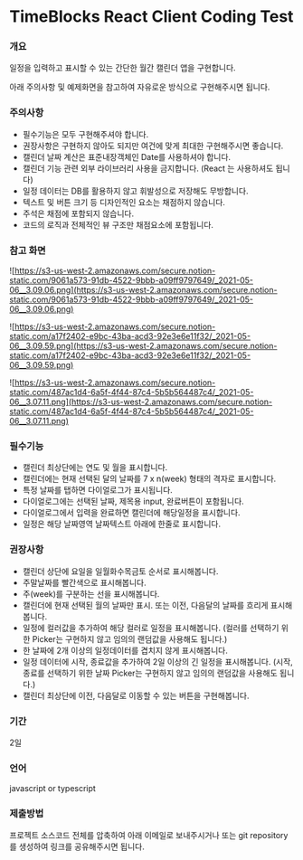 # TimeBlocks React Client Coding Test

### 개요

일정을 입력하고 표시할 수 있는 간단한 월간 캘린더 앱을 구현합니다.

아래 주의사항 및 예제화면을 참고하여 자유로운 방식으로 구현해주시면 됩니다.

### 주의사항

- 필수기능은 모두 구현해주셔야 합니다.
- 권장사항은 구현하지 않아도 되지만 여건에 맞게 최대한 구현해주시면 좋습니다.
- 캘린더 날짜 계산은 표준내장객체인 Date를 사용하셔야 합니다.
- 캘린더 기능 관련 외부 라이브러리 사용을 금지합니다.  (React 는 사용하셔도 됩니다)
- 일정 데이터는 DB를 활용하지 않고 휘발성으로 저장해도 무방합니다.
- 텍스트 및 버튼 크기 등 디자인적인 요소는 채점하지 않습니다.
- 주석은 채점에 포함되지 않습니다.
- 코드의 로직과 전체적인 뷰 구조만 채점요소에 포함됩니다.

### 참고 화면

![https://s3-us-west-2.amazonaws.com/secure.notion-static.com/9061a573-91db-4522-9bbb-a09ff9797649/_2021-05-06__3.09.06.png](https://s3-us-west-2.amazonaws.com/secure.notion-static.com/9061a573-91db-4522-9bbb-a09ff9797649/_2021-05-06__3.09.06.png)

![https://s3-us-west-2.amazonaws.com/secure.notion-static.com/a17f2402-e9bc-43ba-acd3-92e3e6e11f32/_2021-05-06__3.09.59.png](https://s3-us-west-2.amazonaws.com/secure.notion-static.com/a17f2402-e9bc-43ba-acd3-92e3e6e11f32/_2021-05-06__3.09.59.png)

![https://s3-us-west-2.amazonaws.com/secure.notion-static.com/487ac1d4-6a5f-4f44-87c4-5b5b564487c4/_2021-05-06__3.07.11.png](https://s3-us-west-2.amazonaws.com/secure.notion-static.com/487ac1d4-6a5f-4f44-87c4-5b5b564487c4/_2021-05-06__3.07.11.png)

### 필수기능

- 캘린더 최상단에는 연도 및 월을 표시합니다.
- 캘린더에는 현재 선택된 달의 날짜를 7 x n(week) 형태의 격자로 표시합니다.
- 특정 날짜를 탭하면 다이얼로그가 표시됩니다.
- 다이얼로그에는 선택된 날짜, 제목용 input, 완료버튼이 포함됩니다.
- 다이얼로그에서 입력을 완료하면 캘린더에 해당일정을 표시합니다.
- 일정은 해당 날짜영역 날짜텍스트 아래에 한줄로 표시합니다.

### 권장사항

- 캘린더 상단에 요일을 일월화수목금토 순서로 표시해봅니다.
- 주말날짜를 빨간색으로 표시해봅니다.
- 주(week)를 구분하는 선을 표시해봅니다.
- 캘린더에 현재 선택된 월의 날짜만 표시. 또는 이전, 다음달의 날짜를 흐리게 표시해봅니다.
- 일정에 컬러값을 추가하여 해당 컬러로 일정을 표시해봅니다. (컬러를 선택하기 위한 Picker는 구현하지 않고 임의의 랜덤값을 사용해도 됩니다.)
- 한 날짜에 2개 이상의 일정데이터를 겹치지 않게 표시해봅니다.
- 일정 데이터에 시작, 종료값을 추가하여 2일 이상의 긴 일정을 표시해봅니다. (시작, 종료를 선택하기 위한 날짜 Picker는 구현하지 않고 임의의 랜덤값을 사용해도 됩니다.)
- 캘린더 최상단에 이전, 다음달로 이동할 수 있는 버튼을 구현해봅니다.

### 기간

2일

### 언어

javascript or typescript

### 제출방법

프로젝트 소스코드 전체를 압축하여 아래 이메일로 보내주시거나 또는 git repository를 생성하여 링크를 공유해주시면 됩니다.